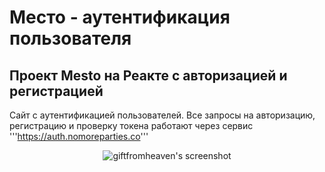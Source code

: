 # Место - аутентификация пользователя
## Проект Mesto на Реакте с авторизацией и регистрацией

Сайт с аутентификацией пользователей. Все запросы на авторизацию, регистрацию и проверку токена работают через сервис '''https://auth.nomoreparties.co'''

<p align="center">
  <img src="https://github.com/giftfromheaven/react-mesto-auth/blob/master/src/images/preview.png?raw=truee" alt="giftfromheaven's screenshot"/>
</p>

